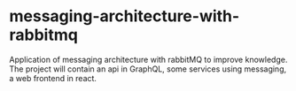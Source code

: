 # messaging-architecture-with-rabbitmq
Application of messaging architecture with rabbitMQ to improve knowledge. The project will contain an api in GraphQL, some services using messaging, a web frontend in react.
